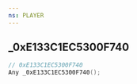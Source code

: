 ```yaml
---
ns: PLAYER
---
```

## _0xE133C1EC5300F740

```c
// 0xE133C1EC5300F740
Any _0xE133C1EC5300F740();
```

